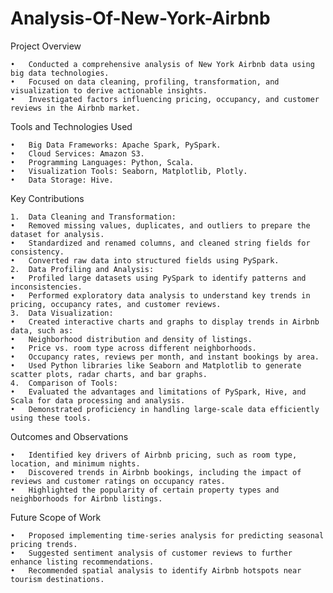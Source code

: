 # Analysis-Of-New-York-Airbnb

Project Overview

	•	Conducted a comprehensive analysis of New York Airbnb data using big data technologies.
	•	Focused on data cleaning, profiling, transformation, and visualization to derive actionable insights.
	•	Investigated factors influencing pricing, occupancy, and customer reviews in the Airbnb market.

Tools and Technologies Used

	•	Big Data Frameworks: Apache Spark, PySpark.
	•	Cloud Services: Amazon S3.
	•	Programming Languages: Python, Scala.
	•	Visualization Tools: Seaborn, Matplotlib, Plotly.
	•	Data Storage: Hive.

Key Contributions

	1.	Data Cleaning and Transformation:
	•	Removed missing values, duplicates, and outliers to prepare the dataset for analysis.
	•	Standardized and renamed columns, and cleaned string fields for consistency.
	•	Converted raw data into structured fields using PySpark.
	2.	Data Profiling and Analysis:
	•	Profiled large datasets using PySpark to identify patterns and inconsistencies.
	•	Performed exploratory data analysis to understand key trends in pricing, occupancy rates, and customer reviews.
	3.	Data Visualization:
	•	Created interactive charts and graphs to display trends in Airbnb data, such as:
	•	Neighborhood distribution and density of listings.
	•	Price vs. room type across different neighborhoods.
	•	Occupancy rates, reviews per month, and instant bookings by area.
	•	Used Python libraries like Seaborn and Matplotlib to generate scatter plots, radar charts, and bar graphs.
	4.	Comparison of Tools:
	•	Evaluated the advantages and limitations of PySpark, Hive, and Scala for data processing and analysis.
	•	Demonstrated proficiency in handling large-scale data efficiently using these tools.

Outcomes and Observations

	•	Identified key drivers of Airbnb pricing, such as room type, location, and minimum nights.
	•	Discovered trends in Airbnb bookings, including the impact of reviews and customer ratings on occupancy rates.
	•	Highlighted the popularity of certain property types and neighborhoods for Airbnb listings.

Future Scope of Work

	•	Proposed implementing time-series analysis for predicting seasonal pricing trends.
	•	Suggested sentiment analysis of customer reviews to further enhance listing recommendations.
	•	Recommended spatial analysis to identify Airbnb hotspots near tourism destinations.

